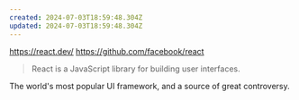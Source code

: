```yaml
---
created: 2024-07-03T18:59:48.304Z
updated: 2024-07-03T18:59:48.304Z
---
```

https://react.dev/
https://github.com/facebook/react

> React is a JavaScript library for building user interfaces.

The world's most popular UI framework, and a source of great controversy.